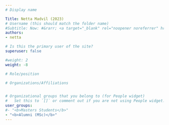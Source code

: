 ```yaml
---
# Display name

Title: Netta Madvil (2023)
# Username (this should match the folder name)
#Subtitle: Now: #&rarr; <a target="_blank" rel="noopener noreferrer" href='https://www.ai21.com/'>AI21</a>
authors:
- netta

# Is this the primary user of the site?
superuser: false

#weight: 2
weight: -8

# Role/position

# Organizations/Affiliations


# Organizational groups that you belong to (for People widget)
#   Set this to `[]` or comment out if you are not using People widget.
user_groups:
#- "<b>Masters Students</b>"
- "<b>Alumni (MSc)</b>"
---
```


